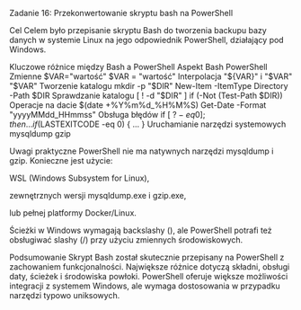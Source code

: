 Zadanie 16: Przekonwertowanie skryptu bash na PowerShell

Cel
Celem było przepisanie skryptu Bash do tworzenia backupu bazy danych w systemie Linux na jego odpowiednik PowerShell, działający pod Windows.


 Kluczowe różnice między Bash a PowerShell
Aspekt	Bash	PowerShell
Zmienne	$VAR="wartość"	$VAR = "wartość"
Interpolacja	"${VAR}" i "$VAR"	"$VAR"
Tworzenie katalogu	mkdir -p "$DIR"	New-Item -ItemType Directory -Path $DIR
Sprawdzanie katalogu	[ ! -d "$DIR" ]	if (-Not (Test-Path $DIR))
Operacje na dacie	$(date +%Y%m%d_%H%M%S)	Get-Date -Format "yyyyMMdd_HHmmss"
Obsługa błędów	if [ $? -eq 0 ]; then ...	if ($LASTEXITCODE -eq 0) { ... }
Uruchamianie narzędzi systemowych	mysqldump	gzip


Uwagi praktyczne
PowerShell nie ma natywnych narzędzi mysqldump i gzip. Konieczne jest użycie:

WSL (Windows Subsystem for Linux),

zewnętrznych wersji mysqldump.exe i gzip.exe,

lub pełnej platformy Docker/Linux.

Ścieżki w Windows wymagają backslashy (\), ale PowerShell potrafi też obsługiwać slashy (/) przy użyciu zmiennych środowiskowych.


Podsumowanie
Skrypt Bash został skutecznie przepisany na PowerShell z zachowaniem funkcjonalności. Największe różnice dotyczą składni, obsługi daty, ścieżek i środowiska powłoki. PowerShell oferuje większe możliwości integracji z systemem Windows, ale wymaga dostosowania w przypadku narzędzi typowo uniksowych.
